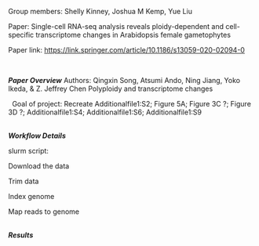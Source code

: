 Group members: Shelly Kinney, Joshua M Kemp, Yue Liu

Paper: Single-cell RNA-seq analysis reveals ploidy-dependent and cell-specific transcriptome changes in Arabidopsis female gametophytes

Paper link: https://link.springer.com/article/10.1186/s13059-020-02094-0 

&nbsp;  

***Paper Overview***
Authors: Qingxin Song, Atsumi Ando, Ning Jiang, Yoko Ikeda, & Z. Jeffrey Chen
Polyploidy and transcriptome changes

&nbsp;
Goal of project: Recreate Additionalfile1:S2; Figure 5A; Figure 3C ?; Figure 3D ?; Additionalfile1:S4; Additionalfile1:S6; Additionalfile1:S9

&nbsp;  
***Workflow Details***

slurm script: 

Download the data

Trim data

Index genome

Map reads to genome


&nbsp;  
***Results***


